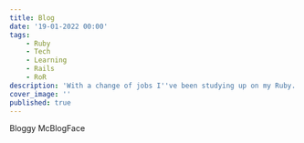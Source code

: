 ```yaml
---
title: Blog
date: '19-01-2022 00:00'
tags:
    - Ruby
    - Tech
    - Learning
    - Rails
    - RoR
description: 'With a change of jobs I''ve been studying up on my Ruby. Not only that but after using Nextjs, Expressjs and FastAPI I''m now delving into Rails!'
cover_image: ''
published: true
---
```


Bloggy McBlogFace